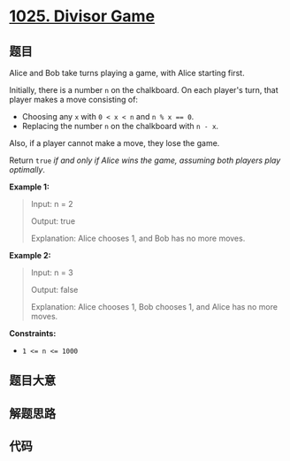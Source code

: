 # [1025. Divisor Game](https://leetcode.com/problems/divisor-game/)

## 题目

Alice and Bob take turns playing a game, with Alice starting first.

Initially, there is a number `n` on the chalkboard. On each player's turn,
that player makes a move consisting of:

  * Choosing any `x` with `0 < x < n` and `n % x == 0`.
  * Replacing the number `n` on the chalkboard with `n - x`.

Also, if a player cannot make a move, they lose the game.

Return `true` _if and only if Alice wins the game, assuming both players play
optimally_.



**Example 1:**

> Input: n = 2
> 
> Output: true
> 
> Explanation: Alice chooses 1, and Bob has no more moves.

**Example 2:**

> Input: n = 3
> 
> Output: false
> 
> Explanation: Alice chooses 1, Bob chooses 1, and Alice has no more moves.

**Constraints:**

  * `1 <= n <= 1000`


## 题目大意

## 解题思路

## 代码

```javascript

```


